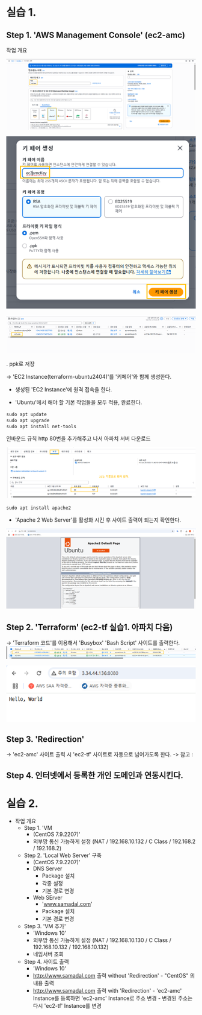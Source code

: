 # 실습 1.


## Step 1. 'AWS Management Console' (ec2-amc)

작업 개요<br>

![](./img/20250620/0018.png)

![](./img/20250620/0019.png)

![](./img/20250620/0020.png)

. ppk로 저장 <br>

-> 'EC2 Instance(terraform-ubuntu2404)'를 '키페어'와 함께 생성한다. <br>

- 생성된 'EC2 Instance'에 원격 접속을 한다. 

- 'Ubuntu'에서 해야 할 기본 작업들을 모두 적용, 완료한다.
```
sudo apt update
sudo apt upgrade
sudo apt install net-tools
```
인바운드 규칙 http 80번을 추가해주고 나서 아파치 서버 다운로드

![](./img/20250620/0021.png)

```
sudo apt install apache2
```

- 'Apache 2 Web Server'를 활성화 시킨 후 사이트 출력이 되는지 확인한다.

![](./img/20250620/0022.png)






 ## Step 2. 'Terraform' (ec2-tf 실습1. 아파치 다음)
   -> 'Terraform 코드'를 이용해서 'Busybox' 'Bash Script' 사이트를 출력한다.
![](./img/20250620/0023.png)

![](./img/20250620/0024.png)


## Step 3. 'Redirection'
   -> 'ec2-amc' 사이트 출력 시 'ec2-tf' 사이트로 자동으로 넘어가도록 한다.
   -> 참고
      : <meta http-equiv="refresh" content="5;url=http://3.34.44.136:8080/" />

## Step 4. 인터넷에서 등록한 개인 도메인과 연동시킨다.
   
# 실습 2.
- 작업 개요
   - Step 1. 'VM 
      - (CentOS 7.9.2207)' 
      - 외부망 통신 가능하게 설정 (NAT / 192.168.10.132 / C Class / 192.168.2 / 192.168.2)
   - Step 2. 'Local Web Server' 구축
      - (CentOS 7.9.2207)' 
      - DNS Server
         - Package 설치
         - 각종 설정
         - 기본 경로 변경
      - Web SErver
         - 'www.samadal.com'
         - Package 설치
         - 기본 경로 변경
   - Step 3. 'VM 추가'
      - 'Windows 10'
      - 외부망 통신 가능하게 설정 (NAT / 192.168.10.130 / C Class / 192.168.10.132 / 192.168.10.132)
      - 네임서버 조회
   - Step 4. 사이트 출력
      - 'Windows 10'
      - http://www.samadal.com 출력 without 'Redirection'
            - "CentOS" 의 내용 출력
      - http://www.samadal.com 출력 with 'Redirection'
            - 'ec2-amc' Instance를 등록하면 'ec2-amc' Instance로 주소 변경
            - 변경된 주소는 다시 'ec2-tf' Instance를 변경